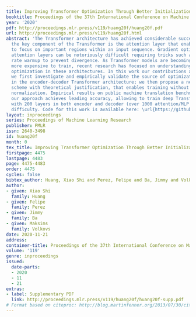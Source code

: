 ```yaml
---
title: Improving Transformer Optimization Through Better Initialization
booktitle: Proceedings of the 37th International Conference on Machine Learning
year: '2020'
pdf: http://proceedings.mlr.press/v119/huang20f/huang20f.pdf
url: http://proceedings.mlr.press/v119/huang20f.html
abstract: 'The Transformer architecture has achieved considerable success recently;
  the key component of the Transformer is the attention layer that enables the model
  to focus on important regions within an input sequence. Gradient optimization with
  attention layers can be notoriously difficult requiring tricks such as learning
  rate warmup to prevent divergence. As Transformer models are becoming larger and
  more expensive to train, recent research has focused on understanding and improving
  optimization in these architectures. In this work our contributions are two-fold:
  we first investigate and empirically validate the source of optimization problems
  in the encoder-decoder Transformer architecture; we then propose a new weight initialization
  scheme with theoretical justification, that enables training without warmup or layer
  normalization. Empirical results on public machine translation benchmarks show that
  our approach achieves leading accuracy, allowing to train deep Transformer models
  with 200 layers in both encoder and decoder (over 1000 attention/MLP blocks) without
  difficulty. Code for this work is available here: \url{https://github.com/layer6ai-labs/T-Fixup}.'
layout: inproceedings
series: Proceedings of Machine Learning Research
publisher: PMLR
issn: 2640-3498
id: huang20f
month: 0
tex_title: Improving Transformer Optimization Through Better Initialization
firstpage: 4475
lastpage: 4483
page: 4475-4483
order: 4475
cycles: false
bibtex_author: Huang, Xiao Shi and Perez, Felipe and Ba, Jimmy and Volkovs, Maksims
author:
- given: Xiao Shi
  family: Huang
- given: Felipe
  family: Perez
- given: Jimmy
  family: Ba
- given: Maksims
  family: Volkovs
date: 2020-11-21
address: 
container-title: Proceedings of the 37th International Conference on Machine Learning
volume: '119'
genre: inproceedings
issued:
  date-parts:
  - 2020
  - 11
  - 21
extras:
- label: Supplementary PDF
  link: http://proceedings.mlr.press/v119/huang20f/huang20f-supp.pdf
# Format based on citeproc: http://blog.martinfenner.org/2013/07/30/citeproc-yaml-for-bibliographies/
---
```

